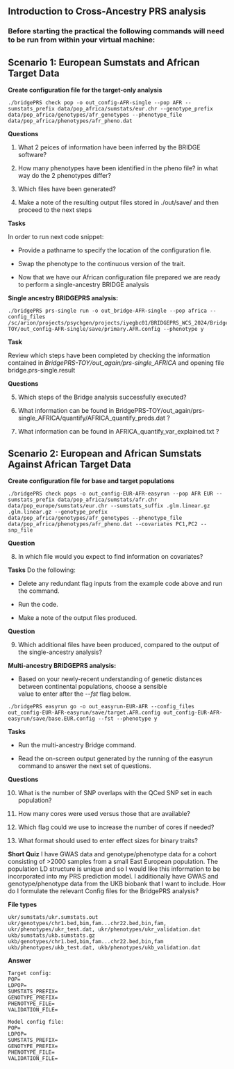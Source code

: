 ## Introduction to Cross-Ancestry PRS analysis

### Before starting the practical the following commands will need to be run from within your virtual machine:


**Scenario 1: European Sumstats and African Target Data**
---------------------------------------------------------

**Create configuration file for the target-only analysis**

```
./bridgePRS check pop -o out_config-AFR-single --pop AFR --sumstats_prefix data/pop_africa/sumstats/eur.chr --genotype_prefix data/pop_africa/genotypes/afr_genotypes --phenotype_file data/pop_africa/phenotypes/afr_pheno.dat
```


**Questions**

1. What 2 peices of information have been inferred by the BRIDGE software?

2. How many phenotypes have been identified in the pheno file? in what way do the 2 phenotypes differ?

3. Which files have been generated?

4. Make a note of the resulting output files stored in ./out/save/ and then proceed to the next steps


**Tasks**

In order to run next code snippet:

- Provide a pathname to specify the location of the configuration file.

- Swap the phenotype to the continuous version of the trait.

- Now that we have our African configuration file prepared we are ready to perform a single-ancestry BRIDGE analysis


**Single ancestry BRIDGEPRS analysis:**

```
./bridgePRS prs-single run -o out_bridge-AFR-single --pop africa --config_files /sc/arion/projects/psychgen/projects/iyegbc01/BRIDGEPRS_WCS_2024/BridgePRS-TOY/out_config-AFR-single/save/primary.AFR.config --phenotype y
```


**Task**

Review which steps have been completed by checking the information contained in _BridgePRS-TOY/out\_again/prs-single\_AFRICA_ and 
opening file bridge.prs-single.result


**Questions**

5. Which steps of the Bridge analysis successfully executed?

6. What information can be found in BridgePRS-TOY/out\_again/prs-single\_AFRICA/quantify/AFRICA\_quantify\_preds.dat ?

7. What information can be found in AFRICA\_quantify\_var\_explained.txt ?



Scenario 2: European and African Sumstats Against African Target Data
---------------------------------------------------------------------


**Create configuration file for base and target populations**

```
./bridgePRS check pops -o out_config-EUR-AFR-easyrun --pop AFR EUR --sumstats_prefix data/pop_africa/sumstats/afr.chr data/pop_europe/sumstats/eur.chr --sumstats_suffix .glm.linear.gz .glm.linear.gz --genotype_prefix data/pop_africa/genotypes/afr_genotypes --phenotype_file data/pop_africa/phenotypes/afr_pheno.dat --covariates PC1,PC2 --snp_file
```


**Question**

8. In which file would you expect to find information on covariates?


**Tasks**
Do the following:

- Delete any redundant flag inputs from the example code above and run the command.

- Run the code.

- Make a note of the output files produced.


**Question**

9. Which additional files have been produced, compared to the output of the single-ancestry analysis?


**Multi-ancestry BRIDGEPRS analysis:**
- Based on your newly-recent understanding of genetic distances between continental populations, choose a sensible    
  value to enter after the _--fst_ flag below.
```
./bridgePRS easyrun go -o out_easyrun-EUR-AFR --config_files out_config-EUR-AFR-easyrun/save/target.AFR.config out_config-EUR-AFR-easyrun/save/base.EUR.config --fst --phenotype y
```


**Tasks**

- Run the multi-ancestry Bridge command.

- Read the on-screen output generated by the running of the easyrun command to answer the next set of questions.


**Questions**

10. What is the number of SNP overlaps with the QCed SNP set in each population?

11. How many cores were used versus those that are available?

12. Which flag could we use to increase the number of cores if needed?

13. What format should used to enter effect sizes for binary traits?

**Short Quiz**
I have GWAS data and genotype/phenotype data for a cohort consisting of >2000 samples from a small East European population. 
The population LD structure is unique and so I would like this information to be incorporated into my PRS prediction model. I additionally have GWAS and genotype/phenotype data from the UKB biobank that I want to include. How do I formulate the relevant Config files for the BridgePRS analysis?

**File types**
```
ukr/sumstats/ukr.sumstats.out
ukr/genotypes/chr1.bed,bim,fam...chr22.bed,bin,fam,
ukr/phenotypes/ukr_test.dat, ukr/phenotypes/ukr_validation.dat
ukb/sumstats/ukb.sumstats.gz
ukb/genotypes/chr1.bed,bim,fam...chr22.bed,bin,fam
ukb/phenotypes/ukb_test.dat, ukb/phenotypes/ukb_validation.dat
```
**Answer**
```
Target config:
POP=
LDPOP=
SUMSTATS_PREFIX=
GENOTYPE_PREFIX=
PHENOTYPE_FILE=
VALIDATION_FILE=

Model config file:
POP=
LDPOP=
SUMSTATS_PREFIX=
GENOTYPE_PREFIX=
PHENOTYPE_FILE=
VALIDATION_FILE=
```

